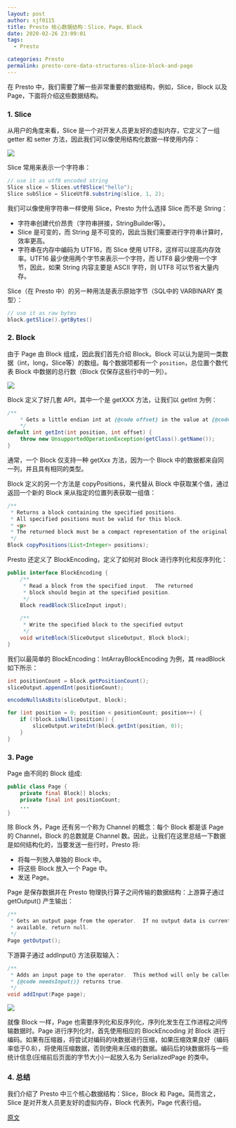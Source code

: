 ```yaml
---
layout: post
author: sjf0115
title: Presto 核心数据结构：Slice、Page、Block
date: 2020-02-26 23:09:01
tags:
  - Presto

categories: Presto
permalink: presto-core-data-structures-slice-block-and-page
---
```



在 Presto 中，我们需要了解一些非常重要的数据结构，例如，Slice，Block 以及 Page，下面将介绍这些数据结构。

### 1. Slice

从用户的角度来看，Slice 是一个对开发人员更友好的虚拟内存，它定义了一组 getter 和 setter 方法，因此我们可以像使用结构化数据一样使用内存：

![](presto-core-data-structures-slice-block-and-page-1.png)

Slice 常用来表示一个字符串：
```java
// use it as utf8 encoded string
Slice slice = Slices.utf8Slice("hello");
Slice subSlice = SliceUtf8.substring(slice, 1, 2);
```
我们可以像使用字符串一样使用 Slice，Presto 为什么选择 Slice 而不是 String：
- 字符串创建代价昂贵（字符串拼接，StringBuilder等）。
- Slice 是可变的，而 String 是不可变的，因此当我们需要进行字符串计算时，效率更高。
- 字符串在内存中编码为 UTF16，而 Slice 使用 UTF8，这样可以提高内存效率。UTF16 最少使用两个字节来表示一个字符，而 UTF8 最少使用一个字节，因此，如果 String 内容主要是 ASCII 字符，则 UTF8 可以节省大量内存。

Slice（在 Presto 中）的另一种用法是表示原始字节（SQL中的 VARBINARY 类型）：
```java
// use it as raw bytes
block.getSlice().getBytes()
```

### 2. Block

由于 Page 由 Block 组成，因此我们首先介绍 Block。Block 可以认为是同一类数据（int，long，Slice等）的数组。每个数据项都有一个 `position`，总位置个数代表 Block 中数据的总行数（Block 仅保存这些行中的一列）。

![](presto-core-data-structures-slice-block-and-page-2.png)

Block 定义了好几套 API，其中一个是 getXXX 方法，让我们以 getInt 为例：
```java
/**
    * Gets a little endian int at {@code offset} in the value at {@code position}.
    */
default int getInt(int position, int offset) {
    throw new UnsupportedOperationException(getClass().getName());
}
```
通常，一个 Block 仅支持一种 getXxx 方法，因为一个 Block 中的数据都来自同一列，并且具有相同的类型。

Block 定义的另一个方法是 copyPositions，来代替从 Block 中获取某个值，通过返回一个新的 Block 来从指定的位置列表获取一组值：
```java
/**
 * Returns a block containing the specified positions.
 * All specified positions must be valid for this block.
 * <p>
 * The returned block must be a compact representation of the original block.
 */
Block copyPositions(List<Integer> positions);
```
Presto 还定义了 BlockEncoding，定义了如何对 Block 进行序列化和反序列化：
```java
public interface BlockEncoding {
    /**
     * Read a block from the specified input.  The returned
     * block should begin at the specified position.
     */
    Block readBlock(SliceInput input);

    /**
     * Write the specified block to the specified output
     */
    void writeBlock(SliceOutput sliceOutput, Block block);
}
```
我们以最简单的 BlockEncoding：IntArrayBlockEncoding 为例，其 readBlock 如下所示：
```java
int positionCount = block.getPositionCount();
sliceOutput.appendInt(positionCount);

encodeNullsAsBits(sliceOutput, block);

for (int position = 0; position < positionCount; position++) {
    if (!block.isNull(position)) {
        sliceOutput.writeInt(block.getInt(position, 0));
    }
}
```

### 3. Page

Page 由不同的 Block 组成:
```java
public class Page {
    private final Block[] blocks;
    private final int positionCount;
    ...
}
```
除 Block 外，Page 还有另一个称为 Channel 的概念：每个 Block 都是该 Page 的 Channel，Block 的总数就是 Channel 数。因此，让我们在这里总结一下数据是如何结构化的，当要发送一些行时，Presto 将:
- 将每一列放入单独的 Block 中。
- 将这些 Block 放入一个 Page 中。
- 发送 Page。

Page 是保存数据并在 Presto 物理执行算子之间传输的数据结构：上游算子通过 getOutput() 产生输出：
```java
/**
 * Gets an output page from the operator.  If no output data is currently
 * available, return null.
 */
Page getOutput();
```
下游算子通过 addInput() 方法获取输入：
```java
/**
 * Adds an input page to the operator.  This method will only be called if
 * {@code needsInput()} returns true.
 */
void addInput(Page page);
```

![](presto-core-data-structures-slice-block-and-page-3.png)

就像 Block 一样，Page 也需要序列化和反序列化，序列化发生在工作进程之间传输数据时。Page 进行序列化时，首先使用相应的 BlockEncoding 对 Block 进行编码。如果有压缩器，将尝试对编码的块数据进行压缩，如果压缩效果良好（编码率低于0.8），将使用压缩数据，否则使用未压缩的数据。编码后的块数据将与一些统计信息(压缩前后页面的字节大小)一起放入名为 SerializedPage 的类中。

### 4. 总结

我们介绍了 Presto 中三个核心数据结构：Slice，Block 和 Page。简而言之，Slice 是对开发人员更友好的虚拟内存，Block 代表列，Page 代表行组。

[原文](https://zhuanlan.zhihu.com/p/60813087)
